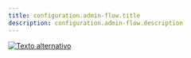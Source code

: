 ```yaml
---
title: configuration.admin-flow.title
description: configuration.admin-flow.description
---
```


[![Texto alternativo](/images/admin-flow/payway-tn-022.png)](/docs/admin-flow)